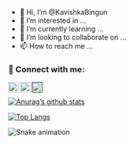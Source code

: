 - 👋 Hi, I’m @KavishkaBingun
- 👀 I’m interested in ...
- 🌱 I’m currently learning ...
- 💞️ I’m looking to collaborate on ...
- 📫 How to reach me ...

<!---
KavishkaBingun/KavishkaBingun is a ✨ special ✨ repository because its `README.md` (this file) appears on your GitHub profile.
You can click the Preview link to take a look at your changes.
--->
### 🤝 Connect with me:

<a href="https://www.linkedin.com/in/kavishka-bingun-82a26520a/"><img align="left" src="https://raw.githubusercontent.com/yushi1007/yushi1007/main/images/linkedin.svg" alt="Yu Shi | LinkedIn" width="21px"/></a>

<a href="https://www.instagram.com/abeywickramathisaraharshana/"><img align="left" src="https://raw.githubusercontent.com/yushi1007/yushi1007/main/images/instagram.svg" alt="Yu Shi | Instagram" width="21px"/></a>
<a href=""><img align="left" src="https://raw.githubusercontent.com/yushi1007/yushi1007/main/images/medium.svg" alt="Yu Shi | Medium" width="21px"/></a>
</br>

[![Anurag’s github stats](https://github-readme-stats.vercel.app/api?username=KavishkaBingun)](https://github.com/KavishkaBingun)

[![Top Langs](https://github-readme-stats.vercel.app/api/top-langs/?username=KavishkaBingun&layout=compact)](https://github.com/KavishkaBingun)


![Snake animation](https://github.com/KavishkaBingun/KavishkaBingun/blob/output/github-contribution-grid-snake.svg)
